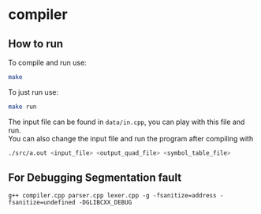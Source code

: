 # compiler

## How to run
To compile and run use:
```bash
make
```
To just run use:
```bash
make run
```
The input file can be found in `data/in.cpp`, you can play with this file and run.  
You can also change the input file and run the program after compiling with
```bash
./src/a.out <input_file> <output_quad_file> <symbol_table_file>
```

## For Debugging Segmentation fault
```
g++ compiler.cpp parser.cpp lexer.cpp -g -fsanitize=address -fsanitize=undefined -DGLIBCXX_DEBUG

```